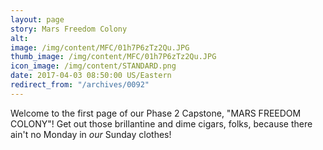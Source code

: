 ```yaml
---
layout: page
story: Mars Freedom Colony
alt:
image: /img/content/MFC/01h7P6zTz2Qu.JPG
thumb_image: /img/content/MFC/01h7P6zTz2Qu.JPG
icon_image: /img/content/STANDARD.png
date: 2017-04-03 08:50:00 US/Eastern
redirect_from: "/archives/0092"
---
```

Welcome to the first page of our Phase 2 Capstone, "MARS FREEDOM COLONY"! Get out those brillantine and dime cigars, folks, because there ain't no Monday in <em>our</em> Sunday clothes!
